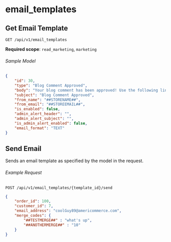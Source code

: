email_templates
===============

## Get Email Template

```shell
GET /api/v1/email_templates
```

**Required scope**: `read_marketing`, `marketing`

###### Sample Model

```json
{
	"id": 30,
	"type": "Blog Comment Approved",
	"body": "Your blog comment has been approved! Use the following link to see your post. ##PROFILEPOSTLINK##",
	"subject": "Blog Comment Approved",
	"from_name": "##STORENAME##",
	"from_email": "##STOREEMAIL##",
	"is_enabled": false,
	"admin_alert_header": "",
	"admin_alert_subject": "",
	"is_admin_alert_enabled": false,
	"email_format": "TEXT"
}
```

## Send Email

Sends an email template as specified by the model in the request. 

###### Example Request

```shell
POST /api/v1/email_templates/{template_id}/send
```

```json
{
	"order_id": 100,
	"customer_id": 7,
	"email_address": "coolGuy89@americommerce.com",
	"merge_codes": {
		"##TESTMERGE##" : "what's up",
		"##ANOTHERMERGE##" : "10"
	}
}
```


